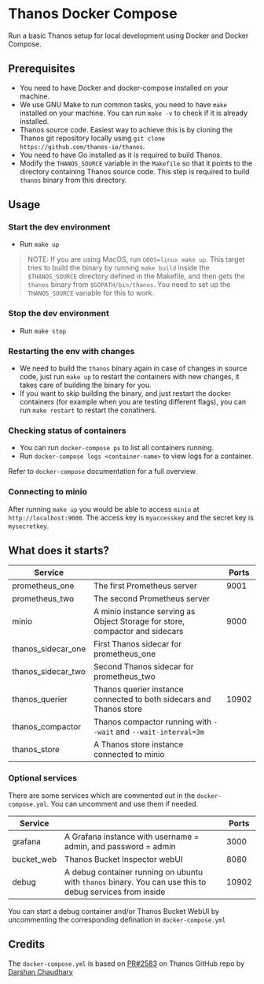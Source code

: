 # Thanos Docker Compose

Run a basic Thanos setup for local development using Docker and Docker Compose.

## Prerequisites

- You need to have Docker and docker-compose installed on your machine.
- We use GNU Make to run common tasks, you need to have `make` installed on your machine. You can run `make -v` to check if it is already installed.
- Thanos source code. Easiest way to achieve this is by cloning the Thanos git repository locally using `git clone https://github.com/thanos-io/thanos`.
- You need to have Go installed as it is required to build Thanos.
- Modify the `THANOS_SOURCE` variable in the `Makefile` so that it points to the directory containing Thanos source code. This step is required to build `thanos` binary from this directory.

## Usage

### Start the dev environment

- Run `make up`

> NOTE: If you are using MacOS, run `GOOS=linux make up`. This target tries to build the binary by running `make build` inside the `$THANOS_SOURCE` directory defined in the Makefile, and then gets the `thanos` binary from `$GOPATH/bin/thanos`. You need to set up the `THANOS_SOURCE` variable for this to work.

### Stop the dev environment

- Run `make stop`

### Restarting the env with changes

- We need to build the `thanos` binary again in case of changes in source code, just run `make up` to restart the containers with new changes, it takes care of building the binary for you.
- If you want to skip building the binary, and just restart the docker containers (for example when you are testing different flags), you can run `make restart` to restart the conatiners.

### Checking status of containers

- You can run `docker-compose ps` to list all containers running.
- Run `docker-compose logs <container-name>` to view logs for a container.

Refer to `docker-compose` documentation for a full overview.

### Connecting to minio

After running `make up` you would be able to access `minio` at `http://localhost:9000`. The access key is `myaccesskey` and the secret key is `mysecretkey`.

## What does it starts?

| Service            |                                                                              | Ports |
| ------------------ | ---------------------------------------------------------------------------- | ----- |
| prometheus_one     | The first Prometheus server                                                  | 9001  |
| prometheus_two     | The second Prometheus server                                                 |       |
| minio              | A minio instance serving as Object Storage for store, compactor and sidecars | 9000  |
| thanos_sidecar_one | First Thanos sidecar for prometheus_one                                      |       |
| thanos_sidecar_two | Second Thanos sidecar for prometheus_two                                     |       |
| thanos_querier     | Thanos querier instance connected to both sidecars and Thanos store          | 10902 |
| thanos_compactor   | Thanos compactor running with `--wait` and `--wait-interval=3m`              |       |
| thanos_store       | A Thanos store instance connected to minio                                   |       |

### Optional services

There are some services which are commented out in the `docker-compose.yml`. You can uncomment and use them if needed.

| Service    |                                                                                                          | Ports |
| ---------- | -------------------------------------------------------------------------------------------------------- | ----- |
| grafana    | A Grafana instance with username = admin, and password = admin                                           | 3000  |
| bucket_web | Thanos Bucket Inspector webUI                                                                            | 8080  |
| debug      | A debug container running on ubuntu with `thanos` binary. You can use this to debug services from inside | 10902 |

You can start a debug container and/or Thanos Bucket WebUI by uncommenting the corresponding defination in `docker-compose.yml`

## Credits

The `docker-compose.yml` is based on [PR#2583](https://github.com/thanos-io/thanos/pull/2583) on Thanos GitHub repo by [Darshan Chaudhary](https://github.com/darshanime)

